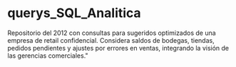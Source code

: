 # querys_SQL_Analitica
Repositorio del 2012 con consultas para sugeridos optimizados de una empresa de retail confidencial. Considera saldos de bodegas, tiendas, pedidos pendientes y ajustes por errores en ventas, integrando la visión de las gerencias comerciales."
